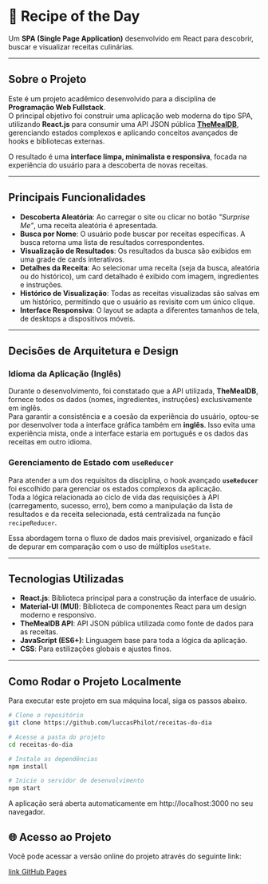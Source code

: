 # 🍴 Recipe of the Day

Um **SPA (Single Page Application)** desenvolvido em React para descobrir, buscar e visualizar receitas culinárias.

---

## Sobre o Projeto

Este é um projeto acadêmico desenvolvido para a disciplina de **Programação Web Fullstack**.  
O principal objetivo foi construir uma aplicação web moderna do tipo SPA, utilizando **React.js** para consumir uma API JSON pública [**TheMealDB**](https://www.themealdb.com), gerenciando estados complexos e aplicando conceitos avançados de hooks e bibliotecas externas.

O resultado é uma **interface limpa, minimalista e responsiva**, focada na experiência do usuário para a descoberta de novas receitas.

---

## Principais Funcionalidades

- **Descoberta Aleatória**: Ao carregar o site ou clicar no botão _"Surprise Me"_, uma receita aleatória é apresentada.
- **Busca por Nome**: O usuário pode buscar por receitas específicas. A busca retorna uma lista de resultados correspondentes.
- **Visualização de Resultados**: Os resultados da busca são exibidos em uma grade de cards interativos.
- **Detalhes da Receita**: Ao selecionar uma receita (seja da busca, aleatória ou do histórico), um card detalhado é exibido com imagem, ingredientes e instruções.
- **Histórico de Visualização**: Todas as receitas visualizadas são salvas em um histórico, permitindo que o usuário as revisite com um único clique.
- **Interface Responsiva**: O layout se adapta a diferentes tamanhos de tela, de desktops a dispositivos móveis.

---

## Decisões de Arquitetura e Design

### Idioma da Aplicação (Inglês)

Durante o desenvolvimento, foi constatado que a API utilizada, **TheMealDB**, fornece todos os dados (nomes, ingredientes, instruções) exclusivamente em inglês.  
Para garantir a consistência e a coesão da experiência do usuário, optou-se por desenvolver toda a interface gráfica também em **inglês**. Isso evita uma experiência mista, onde a interface estaria em português e os dados das receitas em outro idioma.

### Gerenciamento de Estado com `useReducer`

Para atender a um dos requisitos da disciplina, o hook avançado **`useReducer`** foi escolhido para gerenciar os estados complexos da aplicação.  
Toda a lógica relacionada ao ciclo de vida das requisições à API (carregamento, sucesso, erro), bem como a manipulação da lista de resultados e da receita selecionada, está centralizada na função `recipeReducer`.

Essa abordagem torna o fluxo de dados mais previsível, organizado e fácil de depurar em comparação com o uso de múltiplos `useState`.

---

## Tecnologias Utilizadas

- **React.js**: Biblioteca principal para a construção da interface de usuário.
- **Material-UI (MUI)**: Biblioteca de componentes React para um design moderno e responsivo.
- **TheMealDB API**: API JSON pública utilizada como fonte de dados para as receitas.
- **JavaScript (ES6+)**: Linguagem base para toda a lógica da aplicação.
- **CSS**: Para estilizações globais e ajustes finos.

---

## Como Rodar o Projeto Localmente

Para executar este projeto em sua máquina local, siga os passos abaixo.

```bash
# Clone o repositório
git clone https://github.com/luccasPhilot/receitas-do-dia

# Acesse a pasta do projeto
cd receitas-do-dia

# Instale as dependências
npm install

# Inicie o servidor de desenvolvimento
npm start
```

A aplicação será aberta automaticamente em http://localhost:3000
no seu navegador.

## 🌐 Acesso ao Projeto

Você pode acessar a versão online do projeto através do seguinte link:

[link GitHub Pages](https://luccasphilot.github.io/receitas-do-dia)
